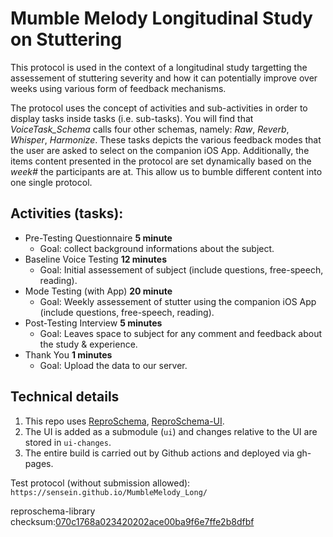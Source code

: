 # Mumble Melody Longitudinal Study on Stuttering

This protocol is used in the context of a longitudinal study targetting the assessement of stuttering severity and how it can potentially improve over weeks using various form of feedback mechanisms.

The protocol uses the concept of activities and sub-activities in order to display tasks inside tasks (i.e. sub-tasks). You will find that *VoiceTask_Schema* calls four other schemas, namely: *Raw*, *Reverb*, *Whisper*, *Harmonize*. These tasks depicts the various feedback modes that the user are asked to select on the companion iOS App. Additionally, the items content presented in the protocol are set dynamically based on the *week#* the participants are at. This allow us to bumble different content into one single protocol.

## Activities (tasks):
* Pre-Testing Questionnaire **5 minute**
    * Goal: collect background informations about the subject.
* Baseline Voice Testing **12 minutes**
    * Goal: Initial assessement of subject (include questions, free-speech, reading).
* Mode Testing (with App) **20 minute**
    * Goal: Weekly assessement of stutter using the companion iOS App (include questions, free-speech, reading).
* Post-Testing Interview **5 minutes**
    * Goal: Leaves space to subject for any comment and feedback about the study & experience.
* Thank You **1 minutes**
    * Goal: Upload the data to our server.


## Technical details

1. This repo uses [ReproSchema](https://github.com/ReproNim/reproschema/),
[ReproSchema-UI](https://github.com/ReproNim/reproschema-ui/).
2. The UI is added as a submodule (`ui`) and changes relative to the UI are stored 
in `ui-changes`.
3. The entire build is carried out by Github actions and deployed via gh-pages.

Test protocol (without submission allowed): ```https://sensein.github.io/MumbleMelody_Long/```

reproschema-library checksum:[070c1768a023420202ace00ba9f6e7ffe2b8dfbf](https://github.com/ReproNim/reproschema-library/tree/070c1768a023420202ace00ba9f6e7ffe2b8dfbf/)

